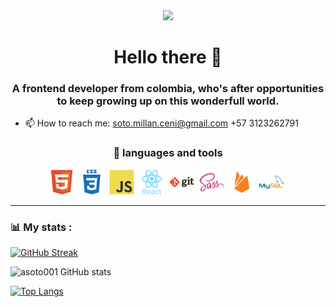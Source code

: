 <div id='header' align='center'>
   <img src='https://media.giphy.com/media/v1.Y2lkPTc5MGI3NjExNzBhMzZiOWU4N2Y1ODI1Nzc4Yjg0MTJiMmEyNmY5ODg4ODRkZmJkYSZlcD12MV9pbnRlcm5hbF9naWZzX2dpZklkJmN0PWc/bGgsc5mWoryfgKBx1u/giphy.gif' width='200' />
   <h1>Hello there 👋</h1>
   <h3 align='center'>
      A frontend developer from colombia, who's after opportunities to keep growing up on this wonderfull world.
   </h3>
</div>




- 📫 How to reach me: soto.millan.ceni@gmail.com   +57 3123262791



<div align='center'>           
  <h3 align='center'> 🔨 languages and tools </h3>
   <div>
     <img src="https://github.com/devicons/devicon/blob/master/icons/html5/html5-original.svg"  width='40' height='40'/>&nbsp;
     <img src="https://github.com/devicons/devicon/blob/master/icons/css3/css3-plain-wordmark.svg"  width='40' height='40'/>&nbsp;
     <img src="https://github.com/devicons/devicon/blob/master/icons/javascript/javascript-original.svg"  width='40' height='40'/>&nbsp;
     <img src="https://github.com/devicons/devicon/blob/master/icons/react/react-original-wordmark.svg"  width='40' height='40'/>&nbsp;
     <img src="https://github.com/devicons/devicon/blob/master/icons/git/git-original-wordmark.svg"  width='40' height='40'/>&nbsp;
     <img src="https://github.com/devicons/devicon/blob/master/icons/sass/sass-original.svg"  width='40' height='40'/>&nbsp;
     <img src="https://github.com/devicons/devicon/blob/master/icons/firebase/firebase-plain.svg"  width='40' height='40'/>&nbsp;
      <img src="https://github.com/devicons/devicon/blob/master/icons/mysql/mysql-original-wordmark.svg"  width='40' height='40'/>&nbsp;
    </div>
</div>


---
### 📊 My stats : 

[![GitHub Streak](https://streak-stats.demolab.com?user=asoto001&theme=highcontrast&hide_border=true)](https://git.io/streak-stats)

![asoto001 GitHub stats](https://github-readme-stats.vercel.app/api?username=asoto001&show_icons=true&theme=radical)

[![Top Langs](https://github-readme-stats.vercel.app/api/top-langs/?username=asoto001)](https://github.com/asoto001/github-readme-stats)
<!--
**asoto001/asoto001** is a ✨ _special_ ✨ repository because its `README.md` (this file) appears on your GitHub profile.

Here are some ideas to get you started:


- 👯 I’m looking to collaborate on ...
- 🤔 I’m looking for help with ...
- 💬 Ask me about ...
- 😄 Pronouns: ...
- ⚡ Fun fact: ...
-->
